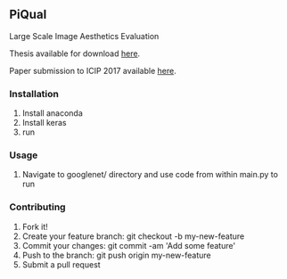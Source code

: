 ## PiQual

Large Scale Image Aesthetics Evaluation 

Thesis available for download [here](https://drive.google.com/file/d/0B0wpQxTjT1jOUWlPbmNSNDV3QmM/view?usp=sharing).

Paper submission to ICIP 2017 available [here](https://drive.google.com/open?id=0B0wpQxTjT1jOVml5OXpCd3Q3cTQ).

### Installation

1. Install anaconda
2. Install keras
3. run

### Usage
1. Navigate to googlenet/ directory and use code from within main.py to run 

### Contributing

1. Fork it!
2. Create your feature branch: git checkout -b my-new-feature
3. Commit your changes: git commit -am 'Add some feature'
4. Push to the branch: git push origin my-new-feature
5. Submit a pull request


